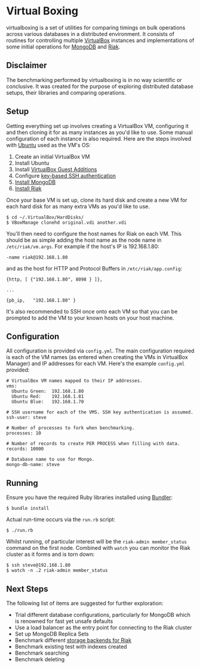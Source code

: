 Virtual Boxing
==============

virtualboxing is a set of utilities for comparing timings on bulk
operations across various databases in a distributed environment. It
consists of routines for controlling multiple [VirtualBox][1] instances
and implementations of some initial operations for [MongoDB][2] and
[Riak][3].

Disclaimer
----------

The benchmarking performed by virtualboxing is in no way scientific
or conclusive. It was created for the purpose of exploring distributed
database setups, their libraries and comparing operations.

Setup
-----

Getting everything set up involves creating a VirtualBox VM, configuring
it and then cloning it for as many instances as you'd like to use.
Some manual configuration of each instance is also required. Here are
the steps involved with [Ubuntu][4] used as the VM's OS:

1. Create an initial VirtualBox VM
2. Install Ubuntu
3. Install [VirtualBox Guest Additions][4]
4. Configure [key-based SSH authentication][5]
5. [Install MongoDB][6]
6. [Install Riak][7]

Once your base VM is set up, clone its hard disk and create a new VM for
each hard disk for as many extra VMs as you'd like to use.

    $ cd ~/.VirtualBox/HardDisks/
    $ VBoxManage clonehd original.vdi another.vdi

You'll then need to configure the host names for Riak on each VM. This
should be as simple adding the host name as the node name in
`/etc/riak/vm.args`. For example if the host's IP is 192.168.1.80:

    -name riak@192.168.1.80

and as the host for HTTP and Protocol Buffers in `/etc/riak/app.config`:

    {http, [ {"192.168.1.80", 8098 } ]},

    ...

    {pb_ip,   "192.168.1.80" }

It's also recommended to SSH once onto each VM so that you can be
prompted to add the VM to your known hosts on your host machine.

Configuration
-------------

All configuration is provided via `config.yml`. The main configuration
required is each of the VM names (as entered when creating the VMs in
VirtualBox Manager) and IP addresses for each VM. Here's the example
`config.yml` provided:

    # VirtualBox VM names mapped to their IP addresses.
    vms:
      Ubuntu Green:  192.168.1.80
      Ubuntu Red:    192.168.1.81
      Ubuntu Blue:   192.168.1.70

    # SSH username for each of the VMS. SSH key authentication is assumed.
    ssh-user: steve

    # Number of processes to fork when benchmarking.
    processes: 10

    # Number of records to create PER PROCESS when filling with data.
    records: 10000

    # Database name to use for Mongo.
    mongo-db-name: steve

Running
-------

Ensure you have the required Ruby libraries installed using [Bundler][8]:

    $ bundle install

Actual run-time occurs via the `run.rb` script:

    $ ./run.rb

Whilst running, of particular interest will be the `riak-admin member_status`
command on the first node. Combined with `watch` you can monitor the
Riak cluster as it forms and is torn down:

    $ ssh steve@192.168.1.80
    $ watch -n .2 riak-admin member_status

Next Steps
----------

The following list of items are suggested for further exploration:

* Trial different database configurations, particularly for MongoDB
  which is renowned for fast yet unsafe defaults
* Use a load balancer as the entry point for connecting to the
  Riak cluster
* Set up MongoDB Replica Sets
* Benchmark different [storage backends for Riak][9]
* Benchmark existing test with indexes created
* Benchmark searching
* Benchmark deleting

[1]: http://www.virtualbox.org/
[2]: http://www.mongodb.org/
[3]: http://wiki.basho.com/Riak.html
[4]: http://www.virtualbox.org/manual/ch04.html#idp11274368
[5]: http://www.laubenheimer.net/ssh-keys.shtml
[6]: http://www.mongodb.org/display/DOCS/Quickstart+Unix
[7]: http://wiki.basho.com/Installing-on-Debian-and-Ubuntu.html
[8]: http://gembundler.com/
[9]: http://wiki.basho.com/Storage-Backends.html
